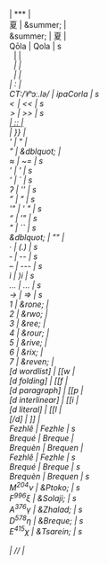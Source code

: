 <div class="stars"></div> | *** | <br>
<span title="summer">夏</span> | &summer; | <br>
&summer; | 夏 | <br>
Qōla | Qola | s<br>
</link>&nbsp;<high-lulani> | </link> <high-lulani> | <br>
</high-lulani>&nbsp;<em> | </high-lulani> <em> | <br>
</high-lulani>&nbsp;<small-caps> | </high-lulani> <small-caps> | <br>
</link><link> | </link>:<link> | <br>
<em>CT:/ˈǂʰɔː.lə/</em> | ipaCorla | s<br>
&lt;  | << | s<br>
 &gt; | >> | s<br>
<a href=" | {{ | <br>
"> | :: | <br>
</a> | }} | <br>
' | &quot; | <br>
" | &dblquot; | <br>
≈ | ~= | s<br>
’ | ' | s<br>
‘ | ` | s<br>
ʔ | '' | s<br>
” | " | s<br>
'" | ' " | s<br>
“ | '" | s<br>
" | `` | s<br>
&dblquot; | "" | <br>
· | (.) | s<br>
‐ | -- | s<br>
– | --- | s<br>
ì | )i | s<br>
… | ... | s<br>
→ | => | s<br>
<overline>1</overline> | &rone; | <br>
<overline>2</overline> | &rwo; | <br>
<overline>3</overline> | &ree; | <br>
<overline>4</overline> | &rour; | <br>
<overline>5</overline> | &rive; | <br>
<overline>6</overline> | &rix; | <br>
<overline>7</overline> | &reven; | <br>
[d wordlist] | [[w | <br>
[d folding] | [[f | <br>
[d paragraph] | [[p | <br>
[d interlinear] | [[i | <br>
[d literal] | [[l | <br>
[/d] | ]] | <br>
Fezhl&ecirc; | Fezhle | s<br>
Brequ&eacute; | Breque | <br>
Brequ&egrave;n | Brequen | <br>
Fezhlê | Fezhle | s<br>
Brequé | Breque | s<br>
Brequèn | Brequen | s<br>
M<sup>204</sup>ν | &Ptoko; | s<br>
F<sup>996</sup>ξ | &Solaji; | s<br>
A<sup>376</sup>γ | &Zhalad; | s<br>
D<sup>578</sup>η | &Breque; | s<br>
E<sup>415</sup>χ | &Tsarein; | s<br>
<br> |  //  | <br>